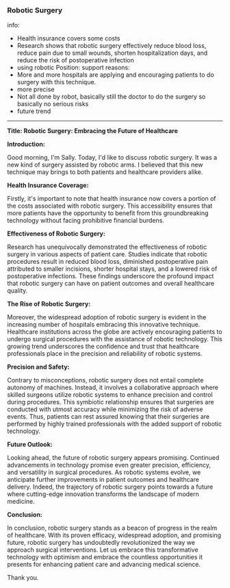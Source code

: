 ### Robotic Surgery

info: 
- Health insurance covers some costs
- Research shows that robotic surgery effectively reduce blood loss, reduce pain due to small wounds, shorten hospitalization days, and reduce the risk of postoperative infection
- using robotic 
Position: support
reasons:
- More and more hospitals are applying and encouraging patients to do surgery with this technique.
- more precise
- Not all done by robot, basically still the doctor to do the surgery so basically no serious risks
- future trend
---
**Title: Robotic Surgery: Embracing the Future of Healthcare**

**Introduction:**

Good morning, I'm Sally. Today, I'd like to discuss robotic surgery. It was a new kind of surgery assisted by robotic arms. I believed that this new technique may brings to both patients and healthcare providers alike.

**Health Insurance Coverage:**

Firstly, it's important to note that health insurance now covers a portion of the costs associated with robotic surgery. This accessibility ensures that more patients have the opportunity to benefit from this groundbreaking technology without facing prohibitive financial burdens.

**Effectiveness of Robotic Surgery:**

Research has unequivocally demonstrated the effectiveness of robotic surgery in various aspects of patient care. Studies indicate that robotic procedures result in reduced blood loss, diminished postoperative pain attributed to smaller incisions, shorter hospital stays, and a lowered risk of postoperative infections. These findings underscore the profound impact that robotic surgery can have on patient outcomes and overall healthcare quality.

**The Rise of Robotic Surgery:**

Moreover, the widespread adoption of robotic surgery is evident in the increasing number of hospitals embracing this innovative technique. Healthcare institutions across the globe are actively encouraging patients to undergo surgical procedures with the assistance of robotic technology. This growing trend underscores the confidence and trust that healthcare professionals place in the precision and reliability of robotic systems.

**Precision and Safety:**

Contrary to misconceptions, robotic surgery does not entail complete autonomy of machines. Instead, it involves a collaborative approach where skilled surgeons utilize robotic systems to enhance precision and control during procedures. This symbiotic relationship ensures that surgeries are conducted with utmost accuracy while minimizing the risk of adverse events. Thus, patients can rest assured knowing that their surgeries are performed by highly trained professionals with the added support of robotic technology.

**Future Outlook:**

Looking ahead, the future of robotic surgery appears promising. Continued advancements in technology promise even greater precision, efficiency, and versatility in surgical procedures. As robotic systems evolve, we anticipate further improvements in patient outcomes and healthcare delivery. Indeed, the trajectory of robotic surgery points towards a future where cutting-edge innovation transforms the landscape of modern medicine.

**Conclusion:**

In conclusion, robotic surgery stands as a beacon of progress in the realm of healthcare. With its proven efficacy, widespread adoption, and promising future, robotic surgery has undoubtedly revolutionized the way we approach surgical interventions. Let us embrace this transformative technology with optimism and embrace the countless opportunities it presents for enhancing patient care and advancing medical science.

Thank you.
